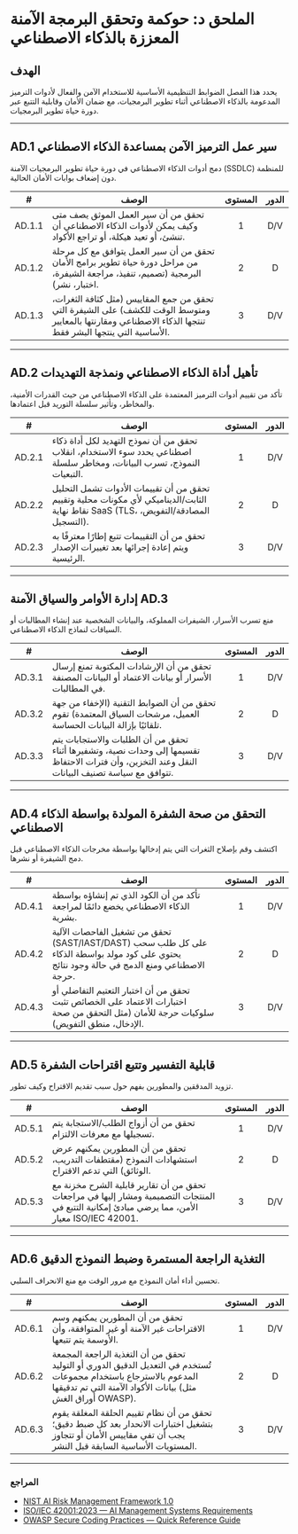# الملحق د: حوكمة وتحقق البرمجة الآمنة المعززة بالذكاء الاصطناعي

## الهدف

يحدد هذا الفصل الضوابط التنظيمية الأساسية للاستخدام الآمن والفعال لأدوات الترميز المدعومة بالذكاء الاصطناعي أثناء تطوير البرمجيات، مع ضمان الأمان وقابلية التتبع عبر دورة حياة تطوير البرمجيات.

---

## AD.1 سير عمل الترميز الآمن بمساعدة الذكاء الاصطناعي

دمج أدوات الذكاء الاصطناعي في دورة حياة تطوير البرمجيات الآمنة (SSDLC) للمنظمة دون إضعاف بوابات الأمان الحالية.

|   #    | الوصف                                                                                                                                                     | المستوى | الدور |
| :----: | --------------------------------------------------------------------------------------------------------------------------------------------------------- | :-----: | :---: |
| AD.1.1 | تحقق من أن سير العمل الموثق يصف متى وكيف يمكن لأدوات الذكاء الاصطناعي أن تنشئ، أو تعيد هيكلة، أو تراجع الأكواد.                                           |    1    |  D/V  |
| AD.1.2 | تحقق من أن سير العمل يتوافق مع كل مرحلة من مراحل دورة حياة تطوير برامج الأمان البرمجية (تصميم، تنفيذ، مراجعة الشيفرة، اختبار، نشر).                       |    2    |   D   |
| AD.1.3 | تحقق من جمع المقاييس (مثل كثافة الثغرات، ومتوسط الوقت للكشف) على الشيفرة التي تنتجها الذكاء الاصطناعي ومقارنتها بالمعايير الأساسية التي ينتجها البشر فقط. |    3    |  D/V  |

---

## AD.2 تأهيل أداة الذكاء الاصطناعي ونمذجة التهديدات

تأكد من تقييم أدوات الترميز المعتمدة على الذكاء الاصطناعي من حيث القدرات الأمنية، والمخاطر، وتأثير سلسلة التوريد قبل اعتمادها.

|   #    | الوصف                                                                                                                               | المستوى | الدور |
| :----: | ----------------------------------------------------------------------------------------------------------------------------------- | :-----: | :---: |
| AD.2.1 | تحقق من أن نموذج التهديد لكل أداة ذكاء اصطناعي يحدد سوء الاستخدام، انقلاب النموذج، تسرب البيانات، ومخاطر سلسلة التبعيات.            |    1    |  D/V  |
| AD.2.2 | تحقق من أن تقييمات الأدوات تشمل التحليل الثابت/الديناميكي لأي مكونات محلية وتقييم نقاط نهاية SaaS (TLS، المصادقة/التفويض، التسجيل). |    2    |   D   |
| AD.2.3 | تحقق من أن التقييمات تتبع إطارًا معترفًا به ويتم إعادة إجرائها بعد تغييرات الإصدار الرئيسية.                                        |    3    |  D/V  |

---

## إدارة الأوامر والسياق الآمنة AD.3

منع تسرب الأسرار، الشيفرات المملوكة، والبيانات الشخصية عند إنشاء المطالبات أو السياقات لنماذج الذكاء الاصطناعي.

|   #    | الوصف                                                                                                                                            | المستوى | الدور |
| :----: | ------------------------------------------------------------------------------------------------------------------------------------------------ | :-----: | :---: |
| AD.3.1 | تحقق من أن الإرشادات المكتوبة تمنع إرسال الأسرار أو بيانات الاعتماد أو البيانات المصنفة في المطالبات.                                            |    1    |  D/V  |
| AD.3.2 | تحقق من أن الضوابط التقنية (الإخفاء من جهة العميل، مرشحات السياق المعتمدة) تقوم تلقائيًا بإزالة البيانات الحساسة.                                |    2    |   D   |
| AD.3.3 | تحقق من أن الطلبات والاستجابات يتم تقسيمها إلى وحدات نصية، وتشفيرها أثناء النقل وعند التخزين، وأن فترات الاحتفاظ تتوافق مع سياسة تصنيف البيانات. |    3    |  D/V  |

---

## AD.4 التحقق من صحة الشفرة المولدة بواسطة الذكاء الاصطناعي

اكتشف وقم بإصلاح الثغرات التي يتم إدخالها بواسطة مخرجات الذكاء الاصطناعي قبل دمج الشيفرة أو نشرها.

|   #    | الوصف                                                                                                                                        | المستوى | الدور |
| :----: | -------------------------------------------------------------------------------------------------------------------------------------------- | :-----: | :---: |
| AD.4.1 | تأكد من أن الكود الذي تم إنشاؤه بواسطة الذكاء الاصطناعي يخضع دائمًا لمراجعة بشرية.                                                           |    1    |  D/V  |
| AD.4.2 | تحقق من تشغيل الفاحصات الآلية (SAST/IAST/DAST) على كل طلب سحب يحتوي على كود مولد بواسطة الذكاء الاصطناعي ومنع الدمج في حالة وجود نتائج حرجة. |    2    |   D   |
| AD.4.3 | تحقق من أن اختبار التعتيم التفاضلي أو اختبارات الاعتماد على الخصائص تثبت سلوكيات حرجة للأمان (مثل التحقق من صحة الإدخال، منطق التفويض).      |    3    |  D/V  |

---

## AD.5 قابلية التفسير وتتبع اقتراحات الشفرة

تزويد المدققين والمطورين بفهم حول سبب تقديم الاقتراح وكيف تطور.

|   #    | الوصف                                                                                                                                          | المستوى | الدور |
| :----: | ---------------------------------------------------------------------------------------------------------------------------------------------- | :-----: | :---: |
| AD.5.1 | تحقق من أن أزواج الطلب/الاستجابة يتم تسجيلها مع معرفات الالتزام.                                                                               |    1    |  D/V  |
| AD.5.2 | تحقق من أن المطورين يمكنهم عرض استشهادات النموذج (مقتطفات التدريب، الوثائق) التي تدعم الاقتراح.                                                |    2    |   D   |
| AD.5.3 | تحقق من أن تقارير قابلية الشرح مخزنة مع المنتجات التصميمية ومشار إليها في مراجعات الأمن، مما يرضي مبادئ إمكانية التتبع في معيار ISO/IEC 42001. |    3    |  D/V  |

---

## AD.6 التغذية الراجعة المستمرة وضبط النموذج الدقيق

تحسين أداء أمان النموذج مع مرور الوقت مع منع الانحراف السلبي.

|   #    | الوصف                                                                                                                                                                            | المستوى | الدور |
| :----: | -------------------------------------------------------------------------------------------------------------------------------------------------------------------------------- | :-----: | :---: |
| AD.6.1 | تحقق من أن المطورين يمكنهم وسم الاقتراحات غير الآمنة أو غير المتوافقة، وأن الأوسمة يتم تتبعها.                                                                                   |    1    |  D/V  |
| AD.6.2 | تحقق من أن التغذية الراجعة المجمعة تُستخدم في التعديل الدقيق الدوري أو التوليد المدعوم بالاسترجاع باستخدام مجموعات بيانات الأكواد الآمنة التي تم تدقيقها (مثل أوراق الغش OWASP). |    2    |   D   |
| AD.6.3 | تحقق من أن نظام تقييم الحلقة المغلقة يقوم بتشغيل اختبارات الانحدار بعد كل ضبط دقيق؛ يجب أن تفي مقاييس الأمان أو تتجاوز المستويات الأساسية السابقة قبل النشر.                     |    3    |  D/V  |

---

### المراجع

* [NIST AI Risk Management Framework 1.0](https://nvlpubs.nist.gov/nistpubs/ai/nist.ai.100-1.pdf)
* [ISO/IEC 42001:2023 — AI Management Systems Requirements](https://www.iso.org/standard/81230.html)
* [OWASP Secure Coding Practices — Quick Reference Guide](https://owasp.org/www-project-secure-coding-practices-quick-reference-guide/)

